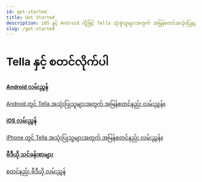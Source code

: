 ```yaml
---
id: get-started
title: Get Started 
description: iOS နှင့် Android တို့ဖြင့် Tella သုံးစွဲသူများအတွက် အမြန်စတင်အသုံးပြုနည်း လမ်းညွှန်
slug: /get-started
---
```

# Tella နှင့် စတင်လိုက်ပါ


<div class="doc-card-list">
    <div className="doc-card">
      <a href="get-started-android">
        <div className="doc-card-content">
          <b>Android လမ်းညွှန်</b>
          <p>Android တွင် Tella အသုံးပြုသူများအတွက် အမြန်စတင်နည်း လမ်းညွှန်။</p>
        </div>
      </a>
    </div>
    <div className="doc-card">
      <a href="get-started-ios">
        <div className="doc-card-content">
          <b>iOS လမ်းညွှန်</b>
          <p>iPhone တွင် Tella အသုံးပြုသူများအတွက် အမြန်စတင်နည်း လမ်းညွှန်။</p>
        </div>
      </a>
    </div>
    <div className="doc-card">
      <a href="video-tutorials">
        <div className="doc-card-content">
          <b>ဗီဒီယို သင်ခန်းစာများ</b>
          <p>စတင်နည်း ဗီဒီယို လမ်းညွှန်</p>
        </div>
      </a>
    </div>
</div>
